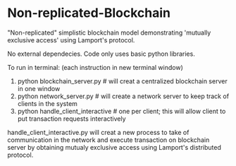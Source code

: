 # Non-replicated-Blockchain
"Non-replicated" simplistic blockchain model demonstrating 'mutually exclusive access' using Lamport's protocol.

No external dependecies. Code only uses basic python libraries.

To run in terminal: (each instruction in new terminal window) 
  1. python blockchain_server.py  # will creat a centralized blockchain server in one window
  2. python network_server.py # will create a network server to keep track of clients in the system
  3. python handle_client_interactive # one per client; this will allow client to put transaction requests interactively

  
handle_client_interactive.py will creat a new process to take of communication in the network and execute transaction on blockchain server by obtaining mutualy exclusive access using Lamport's distributed protocol.
